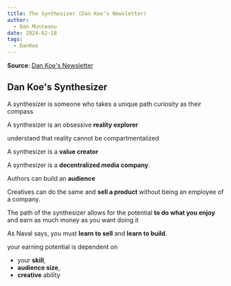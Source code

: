 ```yaml
---
title: The Synthesizer (Dan Koe's Newsletter)
author:
  - Dan Munteanu
date: 2024-02-18
tags:
  - DanKoe
---
```

**Source**: [Dan Koe's Newsletter](https://thedankoe.com/)
## Dan Koe's Synthesizer

A synthesizer is someone who takes a unique path
  curiosity as their compass

A synthesizer is an obsessive **reality explorer**

understand that reality cannot be compartmentalized

A synthesizer is a **value creator**

A synthesizer is a **decentralized media company**.

Authors can build an **audience**

Creatives can do the same and **sell a product** without being an employee of a company.

The path of the synthesizer allows for the potential **to do what you enjoy**
  and earn as much money as you want doing it

As Naval says, you must **learn to sell** and **learn to build**.

your earning potential is dependent on 
- your **skill**,
- **audience size**,
- **creative** ability